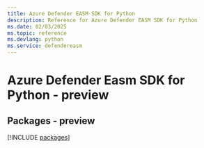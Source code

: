 ```yaml
---
title: Azure Defender EASM SDK for Python
description: Reference for Azure Defender EASM SDK for Python
ms.date: 02/03/2025
ms.topic: reference
ms.devlang: python
ms.service: defendereasm
---
```

# Azure Defender Easm SDK for Python - preview
## Packages - preview
[!INCLUDE [packages](defender-easm-index.md)]